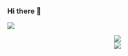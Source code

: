 ### Hi there 👋

<!--
**danielmosss/danielmosss** is a ✨ _special_ ✨ repository because its `README.md` (this file) appears on your GitHub profile.

Here are some ideas to get you started:

- 🔭 I’m currently working on ...
- 🌱 I’m currently learning ...
- 👯 I’m looking to collaborate on ...
- 🤔 I’m looking for help with ...
- 💬 Ask me about ...
- 📫 How to reach me: ...
- 😄 Pronouns: ...
- ⚡ Fun fact: ...
-->

![](https://github-readme-stats.vercel.app/api/wakatime?username=danielmosss&api_domain=wakapi.dev&bg_color=2D3748&title_color=2F855A&icon_color=2F855A&text_color=ffffff&custom_title=Wakapi%20Week%20Stats&layout=compact)

<div align="center">
    <img src="https://github-readme-stats.vercel.app/api?username=ARW1N&bg_color=161b22&title_color=c9d1d9&text_color=c9d1d9&border_color=30363d&count_private=true">
    <br><img src="https://github-readme-stats.vercel.app/api/top-langs/?username=ARW1N&bg_color=161b22&title_color=c9d1d9&text_color=c9d1d9&border_color=30363d">
</div>
